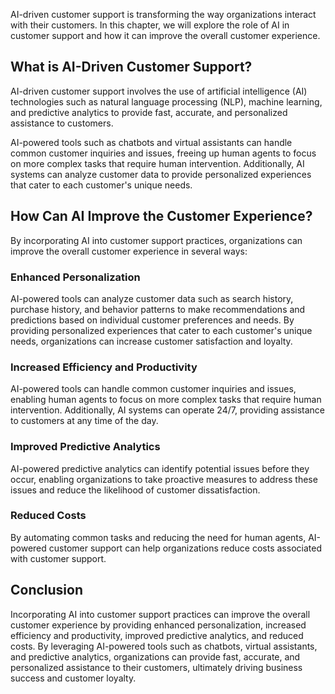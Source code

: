 
AI-driven customer support is transforming the way organizations interact with their customers. In this chapter, we will explore the role of AI in customer support and how it can improve the overall customer experience.

What is AI-Driven Customer Support?
-----------------------------------

AI-driven customer support involves the use of artificial intelligence (AI) technologies such as natural language processing (NLP), machine learning, and predictive analytics to provide fast, accurate, and personalized assistance to customers.

AI-powered tools such as chatbots and virtual assistants can handle common customer inquiries and issues, freeing up human agents to focus on more complex tasks that require human intervention. Additionally, AI systems can analyze customer data to provide personalized experiences that cater to each customer's unique needs.

How Can AI Improve the Customer Experience?
-------------------------------------------

By incorporating AI into customer support practices, organizations can improve the overall customer experience in several ways:

### Enhanced Personalization

AI-powered tools can analyze customer data such as search history, purchase history, and behavior patterns to make recommendations and predictions based on individual customer preferences and needs. By providing personalized experiences that cater to each customer's unique needs, organizations can increase customer satisfaction and loyalty.

### Increased Efficiency and Productivity

AI-powered tools can handle common customer inquiries and issues, enabling human agents to focus on more complex tasks that require human intervention. Additionally, AI systems can operate 24/7, providing assistance to customers at any time of the day.

### Improved Predictive Analytics

AI-powered predictive analytics can identify potential issues before they occur, enabling organizations to take proactive measures to address these issues and reduce the likelihood of customer dissatisfaction.

### Reduced Costs

By automating common tasks and reducing the need for human agents, AI-powered customer support can help organizations reduce costs associated with customer support.

Conclusion
----------

Incorporating AI into customer support practices can improve the overall customer experience by providing enhanced personalization, increased efficiency and productivity, improved predictive analytics, and reduced costs. By leveraging AI-powered tools such as chatbots, virtual assistants, and predictive analytics, organizations can provide fast, accurate, and personalized assistance to their customers, ultimately driving business success and customer loyalty.
